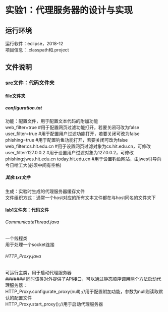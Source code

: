 # 实验1：代理服务器的设计与实现
## 运行环境
运行软件：eclipse，2018-12  
项目信息：.classpath和.project  
## 文件说明
### src文件：代码文件夹
#### file文件夹
##### configuration.txt
功能：配置文件，用于配置文本代码的附加功能  
web_filter=true                             #用于配置网页过滤功能打开，若要关闭可改为false  
user_filter=true                            #用于配置用户过滤功能打开，若要关闭可改为false  
phishing=true                               #用于配置钓鱼功能打开，若要关闭可改为false  
web_filter:cs.hit.edu.cn                    #用于设置网页过滤对象为cs.hit.edu.cn，可修改  
user_filter:127.0.0.2                       #用于设置用户过滤对象为127.0.0.2，可修改  
phishing:jwes.hit.edu.cn today.hit.edu.cn   #用于设置钓鱼网站，由jwes引导向今日哈工大(必须中间有空格)  
##### 其余.txt文件  
生成：实验时生成的代理服务器缓存文件  
文件组织方式：通常一个host对应的所有文本文件都在与host同名的文件夹下  
#### lab1文件夹：代码文件
###### CommunicateThread.java
一个线程类  
用于处理一个socket连接  
###### HTTP_Proxy.java  
可运行主类，用于启动代理服务器  
####### 同时该类对外提供了API接口，可以通过静态顺序调用两个方法启动代理服务器：  
HTTP_Proxy.configurate_proxy(null);//用于配置附加功能，参数为null则读取默认的配置文件  
HTTP_Proxy.start_proxy();//用于启动代理服务器  